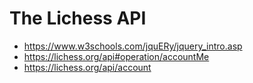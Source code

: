 # The Lichess API

- https://www.w3schools.com/jquERy/jquery_intro.asp
- https://lichess.org/api#operation/accountMe
- https://lichess.org/api/account
